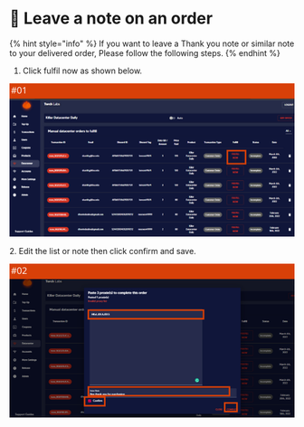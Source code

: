 # 💌 Leave a note on an order

{% hint style="info" %}
If you want to leave a Thank you note or similar note to your delivered order, Please follow the following steps.
{% endhint %}

1. Click fulfil now as shown below.

![](<../.gitbook/assets/1 (63) (6).png>)

2\. Edit the list or note then click confirm and save.

![](<../.gitbook/assets/1 (62) (6).png>)

